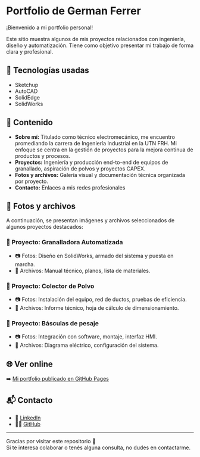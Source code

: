 # Portfolio de German Ferrer

¡Bienvenido a mi portfolio personal!

Este sitio muestra algunos de mis proyectos relacionados con ingeniería, diseño y automatización. Tiene como objetivo presentar mi trabajo de forma clara y profesional.

## 🧰 Tecnologías usadas

- Sketchup  
- AutoCAD  
- SolidEdge  
- SolidWorks  

## 📂 Contenido

- **Sobre mí:** Titulado como técnico electromecánico, me encuentro promediando la carrera de Ingeniería Industrial en la UTN FRH. Mi enfoque se centra en la gestión de proyectos para la mejora continua de productos y procesos.  
- **Proyectos:** Ingeniería y producción end-to-end de equipos de granallado, aspiración de polvos y proyectos CAPEX.  
- **Fotos y archivos:** Galería visual y documentación técnica organizada por proyecto.  
- **Contacto:** Enlaces a mis redes profesionales  

## 📸 Fotos y archivos

A continuación, se presentan imágenes y archivos seleccionados de algunos proyectos destacados:

### 🔹 Proyecto: Granalladora Automatizada
- 📷 Fotos: Diseño en SolidWorks, armado del sistema y puesta en marcha.  
- 📄 Archivos: Manual técnico, planos, lista de materiales.  

### 🔹 Proyecto: Colector de Polvo
- 📷 Fotos: Instalación del equipo, red de ductos, pruebas de eficiencia.  
- 📄 Archivos: Informe técnico, hoja de cálculo de dimensionamiento.  

### 🔹 Proyecto: Básculas de pesaje
- 📷 Fotos: Integración con software, montaje, interfaz HMI.  
- 📄 Archivos: Diagrama eléctrico, configuración del sistema.  

## 🌐 Ver online

➡️ [Mi portfolio publicado en GitHub Pages](https://germanferrer.github.io/portfolio-ferrer)

## 📬 Contacto

- 💼 [LinkedIn](https://www.linkedin.com/in/germanignacioferrer/)  
- 🧑‍💻 [GitHub](https://github.com/germanferrer)

---

Gracias por visitar este repositorio 🙌  
Si te interesa colaborar o tenés alguna consulta, no dudes en contactarme.
